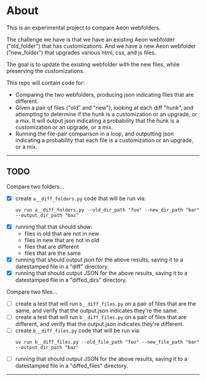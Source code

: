 # About

This is an experimental project to compare Aeon webfolders.

The challenge we have is that we have an existing Aeon webfolder ("old_folder") that has customizations. And we have a new Aeon webfolder ("new_folder") that upgrades various html, css, and js files.

The goal is to update the existing webfolder with the new files, while preserving the customizations.

This repo will contain code for:
- Comparing the two webfolders, producing json indicating files that are different.
- Given a pair of files ("old" and "new"), looking at each diff "hunk", and attempting to determine if the hunk is a customization or an upgrade, or a mix. It will output json indicating a probability that the hunk is a customization or an upgrade, or a mix.
- Running the file-pair comparison in a loop, and outputting json indicating a probability that each file is a customization or an upgrade, or a mix.

---

## TODO

Compare two folders...
- [x] create `a__diff_folders.py` code that will be run via:
    ```
    uv run a__diff_folders.py --old_dir_path "foo" --new_dir_path "bar" --output_dir_path "baz"
    ```
- [x] running that that should show:
    - files in old that are not in new
    - files in new that are not in old
    - files that are different
    - files that are the same
- [x] running that should output json for the above results, saving it to a datestamped file in a "diff" directory.
 - [x] running that should output JSON for the above results, saving it to a datestamped file in a "diffed_dirs" directory.

Compare two files...
- [ ] create a test that will run `b__diff_files.py` on a pair of files that are the same, and verify that the output.json indicates they're the same.
- [ ] create a test that will run `b__diff_files.py` on a pair of files that are different, and verify that the output.json indicates they're different.
- [ ] create `b__diff_files.py` code that will be run via:
    ```
    uv run b__diff_files.py --old_file_path "foo" --new_file_path "bar" --output_dir_path "baz"
    ```
- [ ] running that should output JSON for the above results, saving it to a datestamped file in a "diffed_files" directory.

---
